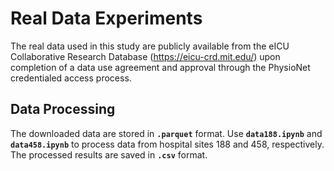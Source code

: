 # Real Data Experiments

The real data used in this study are publicly available from the eICU Collaborative Research Database (https://eicu-crd.mit.edu/) upon completion of a data use agreement and approval through the PhysioNet credentialed access process.


## Data Processing
The downloaded data are stored in **`.parquet`** format.  Use **`data188.ipynb`** and **`data458.ipynb`** to process data from hospital sites 188 and 458, respectively. The processed results are saved in **`.csv`** format.

